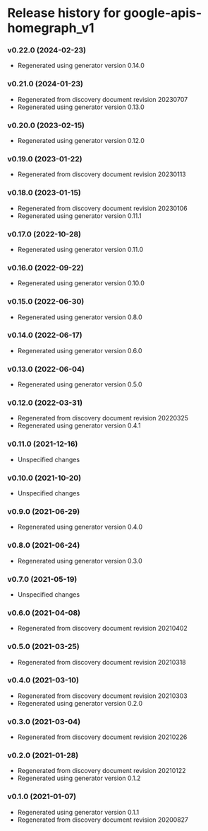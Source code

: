 # Release history for google-apis-homegraph_v1

### v0.22.0 (2024-02-23)

* Regenerated using generator version 0.14.0

### v0.21.0 (2024-01-23)

* Regenerated from discovery document revision 20230707
* Regenerated using generator version 0.13.0

### v0.20.0 (2023-02-15)

* Regenerated using generator version 0.12.0

### v0.19.0 (2023-01-22)

* Regenerated from discovery document revision 20230113

### v0.18.0 (2023-01-15)

* Regenerated from discovery document revision 20230106
* Regenerated using generator version 0.11.1

### v0.17.0 (2022-10-28)

* Regenerated using generator version 0.11.0

### v0.16.0 (2022-09-22)

* Regenerated using generator version 0.10.0

### v0.15.0 (2022-06-30)

* Regenerated using generator version 0.8.0

### v0.14.0 (2022-06-17)

* Regenerated using generator version 0.6.0

### v0.13.0 (2022-06-04)

* Regenerated using generator version 0.5.0

### v0.12.0 (2022-03-31)

* Regenerated from discovery document revision 20220325
* Regenerated using generator version 0.4.1

### v0.11.0 (2021-12-16)

* Unspecified changes

### v0.10.0 (2021-10-20)

* Unspecified changes

### v0.9.0 (2021-06-29)

* Regenerated using generator version 0.4.0

### v0.8.0 (2021-06-24)

* Regenerated using generator version 0.3.0

### v0.7.0 (2021-05-19)

* Unspecified changes

### v0.6.0 (2021-04-08)

* Regenerated from discovery document revision 20210402

### v0.5.0 (2021-03-25)

* Regenerated from discovery document revision 20210318

### v0.4.0 (2021-03-10)

* Regenerated from discovery document revision 20210303
* Regenerated using generator version 0.2.0

### v0.3.0 (2021-03-04)

* Regenerated from discovery document revision 20210226

### v0.2.0 (2021-01-28)

* Regenerated from discovery document revision 20210122
* Regenerated using generator version 0.1.2

### v0.1.0 (2021-01-07)

* Regenerated using generator version 0.1.1
* Regenerated from discovery document revision 20200827

